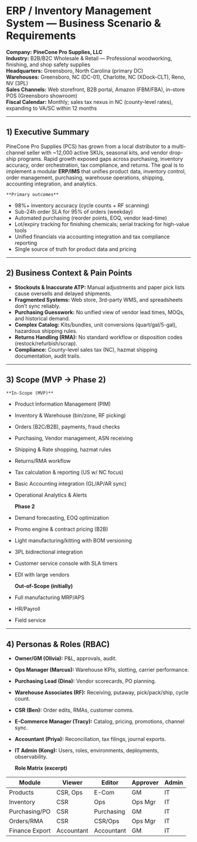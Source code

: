 # ERP / Inventory Management System — Business Scenario & Requirements

**Company:** **PineCone Pro Supplies, LLC**  
**Industry:** B2B/B2C Wholesale & Retail — Professional woodworking, finishing, and shop safety supplies  
**Headquarters:** Greensboro, North Carolina (primary DC)  
**Warehouses:** Greensboro, NC (DC-01), Charlotte, NC (XDock-CLT), Reno, NV (3PL)  
**Sales Channels:** Web storefront, B2B portal, Amazon (FBM/FBA), in-store POS (Greensboro showroom)  
**Fiscal Calendar:** Monthly; sales tax nexus in NC (county-level rates), expanding to VA/SC within 12 months

---

## 1) Executive Summary

PineCone Pro Supplies (PCS) has grown from a local distributor to a multi-channel seller with ~12,000 active SKUs, seasonal kits, and vendor drop-ship programs. Rapid growth exposed gaps across purchasing, inventory accuracy, order orchestration, tax compliance, and returns. The goal is to implement a modular **ERP/IMS** that unifies product data, inventory control, order management, purchasing, warehouse operations, shipping, accounting integration, and analytics.

    **Primary outcomes**

- 98%+ inventory accuracy (cycle counts + RF scanning)
- Sub-24h order SLA for 95% of orders (weekday)
- Automated purchasing (reorder points, EOQ, vendor lead-time)
- Lot/expiry tracking for finishing chemicals; serial tracking for high-value tools
- Unified financials via accounting integration and tax compliance reporting
- Single source of truth for product data and pricing

---

## 2) Business Context & Pain Points

- **Stockouts & Inaccurate ATP:** Manual adjustments and paper pick lists cause oversells and delayed shipments.
- **Fragmented Systems:** Web store, 3rd-party WMS, and spreadsheets don’t sync reliably.
- **Purchasing Guesswork:** No unified view of vendor lead times, MOQs, and historical demand.
- **Complex Catalog:** Kits/bundles, unit conversions (quart/gal/5-gal), hazardous shipping rules.
- **Returns Handling (RMA):** No standard workflow or disposition codes (restock/refurbish/scrap).
- **Compliance:** County-level sales tax (NC), hazmat shipping documentation, audit trails.

---

## 3) Scope (MVP → Phase 2)

    **In-Scope (MVP)**

- Product Information Management (PIM)
- Inventory & Warehouse (bin/zone, RF picking)
- Orders (B2C/B2B), payments, fraud checks
- Purchasing, Vendor management, ASN receiving
- Shipping & Rate shopping, hazmat rules
- Returns/RMA workflow
- Tax calculation & reporting (US w/ NC focus)
- Basic Accounting integration (GL/AP/AR sync)
- Operational Analytics & Alerts

    **Phase 2**

- Demand forecasting, EOQ optimization
- Promo engine & contract pricing (B2B)
- Light manufacturing/kitting with BOM versioning
- 3PL bidirectional integration
- Customer service console with SLA timers
- EDI with large vendors

    **Out-of-Scope (initially)**

- Full manufacturing MRP/APS
- HR/Payroll
- Field service

---

## 4) Personas & Roles (RBAC)

- **Owner/GM (Olivia):** P&L, approvals, audit.
- **Ops Manager (Marcus):** Warehouse KPIs, slotting, carrier performance.
- **Purchasing Lead (Dina):** Vendor scorecards, PO planning.
- **Warehouse Associates (RF):** Receiving, putaway, pick/pack/ship, cycle count.
- **CSR (Ben):** Order edits, RMAs, customer comms.
- **E-Commerce Manager (Tracy):** Catalog, pricing, promotions, channel sync.
- **Accountant (Priya):** Reconciliation, tax filings, journal exports.
- **IT Admin (Kong):** Users, roles, environments, deployments, observability.

    **Role Matrix (excerpt)**

| Module         | Viewer     | Editor     | Approver | Admin |
| -------------- | ---------- | ---------- | -------- | ----- |
| Products       | CSR, Ops   | E-Com      | GM       | IT    |
| Inventory      | CSR        | Ops        | Ops Mgr  | IT    |
| Purchasing/PO  | CSR        | Purchasing | GM       | IT    |
| Orders/RMA     | CSR        | CSR/Ops    | Ops Mgr  | IT    |
| Finance Export | Accountant | Accountant | GM       | IT    |
